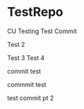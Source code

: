 # TestRepo
CU Testing
Test Commit


Test 2

Test 3
Test 4

commit test

commmit
test


test commit pt 2
